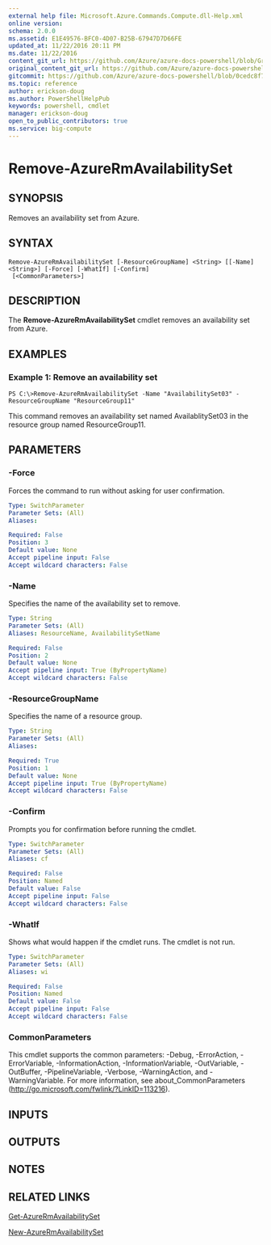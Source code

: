```yaml
---
external help file: Microsoft.Azure.Commands.Compute.dll-Help.xml
online version:
schema: 2.0.0
ms.assetid: E1E49576-BFC0-4D07-B25B-67947D7D66FE
updated_at: 11/22/2016 20:11 PM
ms.date: 11/22/2016
content_git_url: https://github.com/Azure/azure-docs-powershell/blob/Graham71305/azureps-cmdlets-docs/ResourceManager/AzureRM.Compute/v2.1.0/Remove-AzureRmAvailabilitySet.md
original_content_git_url: https://github.com/Azure/azure-docs-powershell/blob/Graham71305/azureps-cmdlets-docs/ResourceManager/AzureRM.Compute/v2.1.0/Remove-AzureRmAvailabilitySet.md
gitcommit: https://github.com/Azure/azure-docs-powershell/blob/0cedc8f73bc96cf5ac4c69144e17b3de601fd3cc
ms.topic: reference
author: erickson-doug
ms.author: PowerShellHelpPub
keywords: powershell, cmdlet
manager: erickson-doug
open_to_public_contributors: true
ms.service: big-compute
---
```


# Remove-AzureRmAvailabilitySet

## SYNOPSIS
Removes an availability set from Azure.

## SYNTAX

```
Remove-AzureRmAvailabilitySet [-ResourceGroupName] <String> [[-Name] <String>] [-Force] [-WhatIf] [-Confirm]
 [<CommonParameters>]
```

## DESCRIPTION
The **Remove-AzureRmAvailabilitySet** cmdlet removes an availability set from Azure.

## EXAMPLES

### Example 1: Remove an availability set
```
PS C:\>Remove-AzureRmAvailabilitySet -Name "AvailabilitySet03" -ResourceGroupName "ResourceGroup11"
```

This command removes an availability set named AvailablitySet03 in the resource group named ResourceGroup11.

## PARAMETERS

### -Force
Forces the command to run without asking for user confirmation.

```yaml
Type: SwitchParameter
Parameter Sets: (All)
Aliases: 

Required: False
Position: 3
Default value: None
Accept pipeline input: False
Accept wildcard characters: False
```

### -Name
Specifies the name of the availability set to remove.

```yaml
Type: String
Parameter Sets: (All)
Aliases: ResourceName, AvailabilitySetName

Required: False
Position: 2
Default value: None
Accept pipeline input: True (ByPropertyName)
Accept wildcard characters: False
```

### -ResourceGroupName
Specifies the name of a resource group.

```yaml
Type: String
Parameter Sets: (All)
Aliases: 

Required: True
Position: 1
Default value: None
Accept pipeline input: True (ByPropertyName)
Accept wildcard characters: False
```

### -Confirm
Prompts you for confirmation before running the cmdlet.

```yaml
Type: SwitchParameter
Parameter Sets: (All)
Aliases: cf

Required: False
Position: Named
Default value: False
Accept pipeline input: False
Accept wildcard characters: False
```

### -WhatIf
Shows what would happen if the cmdlet runs.
The cmdlet is not run.

```yaml
Type: SwitchParameter
Parameter Sets: (All)
Aliases: wi

Required: False
Position: Named
Default value: False
Accept pipeline input: False
Accept wildcard characters: False
```

### CommonParameters
This cmdlet supports the common parameters: -Debug, -ErrorAction, -ErrorVariable, -InformationAction, -InformationVariable, -OutVariable, -OutBuffer, -PipelineVariable, -Verbose, -WarningAction, and -WarningVariable. For more information, see about_CommonParameters (http://go.microsoft.com/fwlink/?LinkID=113216).

## INPUTS

## OUTPUTS

## NOTES

## RELATED LINKS

[Get-AzureRmAvailabilitySet](./Get-AzureRmAvailabilitySet.md)

[New-AzureRmAvailabilitySet](./New-AzureRmAvailabilitySet.md)


